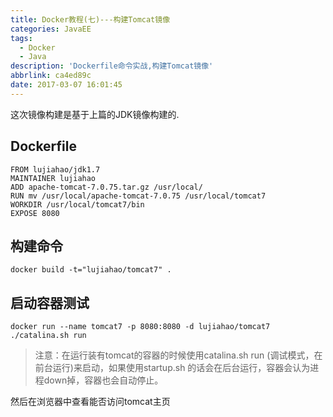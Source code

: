 ```yaml
---
title: Docker教程(七)---构建Tomcat镜像
categories: JavaEE
tags:
  - Docker
  - Java
description: 'Dockerfile命令实战,构建Tomcat镜像'
abbrlink: ca4ed89c
date: 2017-03-07 16:01:45
---
```


这次镜像构建是基于上篇的JDK镜像构建的.

## Dockerfile

	FROM lujiahao/jdk1.7
	MAINTAINER lujiahao
	ADD apache-tomcat-7.0.75.tar.gz /usr/local/
	RUN mv /usr/local/apache-tomcat-7.0.75 /usr/local/tomcat7
	WORKDIR /usr/local/tomcat7/bin
	EXPOSE 8080

## 构建命令

	docker build -t="lujiahao/tomcat7" .

## 启动容器测试

	docker run --name tomcat7 -p 8080:8080 -d lujiahao/tomcat7 ./catalina.sh run

>注意：在运行装有tomcat的容器的时候使用catalina.sh run (调试模式，在前台运行)来启动，如果使用startup.sh 的话会在后台运行，容器会认为进程down掉，容器也会自动停止。

然后在浏览器中查看能否访问tomcat主页